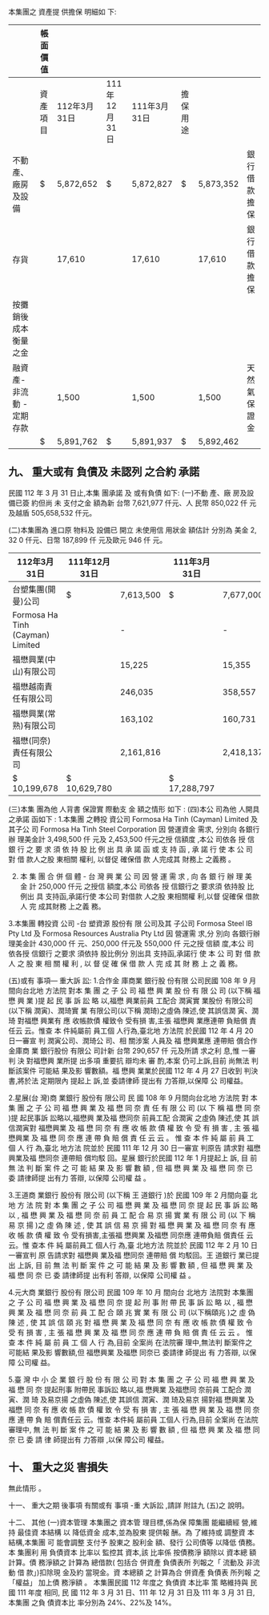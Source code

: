 本集團之 資產提 供擔保 明細如 下:

|                         | 帳面價值   |              |               |              |          |           |              |
|-------------------------|------------|--------------|---------------|--------------|----------|-----------|--------------|
|                         | 資產項目   | 112年3月31日 | 111年12月31日 | 111年3月31日 | 擔保用途 |           |              |
| 不動產、廠房及設備      | $          | 5,872,652    | $             | 5,872,827    | $        | 5,873,352 | 銀行借款擔保 |
| 存貨                    |            | 17,610       |               | 17,610       |          | 17,610    | 銀行借款擔保 |
| 按攤銷後成本衡量之金    |            |              |               |              |          |           |              |
| 融資產-非流動 -定期存款 |            | 1,500        |               | 1,500        |          | 1,500     | 天然氣保證金 |
|                         | $          | 5,891,762    | $             | 5,891,937    | $        | 5,892,462 |              |

## 九、 重大或有 負債及 未認列 之合約 承諾

民國 112 年 3 月 31 日止,本集 團承諾 及 或有負債 如下: (一)不動 產、廠 房及設 備已簽 約但尚 未 支付之金 額為新 台幣 7,621,977 仟元、人 民幣 850,022 仟 元及越盾 505,658,532 仟元。

(二)本集團為 進口原 物料及 設備已 開立 未使用信 用狀金 額估計 分別為 美金 2, 32 0 仟元、日幣 187,899 仟 元及歐元 946 仟 元。

| 112年3月31日                     | 111年12月31日   |           | 111年3月31日   |           |    |           |
|----------------------------------|-----------------|-----------|----------------|-----------|----|-----------|
| 台塑集團(開曼)公司               | $               | 7,613,500 | $              | 7,677,000 | $  | 7,155,500 |
| Formosa Ha Tinh (Cayman) Limited |                 | -         |                | -         |    | 6,669,238 |
| 福懋興業(中山)有限公司           |                 | 15,225    |                | 15,355    |    | 14,313    |
| 福懋越南責任有限公司             |                 | 246,035   |                | 358,557   |    | 566,009   |
| 福懋興業(常熟)有限公司           |                 | 163,102   |                | 160,731   |    | 248,250   |
| 福懋(同奈)責任有限公司           |                 | 2,161,816 |                | 2,418,137 |    | 2,635,487 |
| $ 10,199,678                     | $ 10,629,780    |           | $ 17,288,797   |           |    |           |

(三)本集 團為他 人背書 保證實 際動支 金 額之情形 如下 : (四)本公 司為他 人開具 之承諾 函如下 :
1.本集團 之轉投 資公司 Formosa Ha Tinh (Cayman) Limited 及 其子公 司 Formosa Ha Tinh Steel Corporation 因 營運資金 需求, 分別向 各銀行 辦 理美金計 3,498,500 仟 元及 2,453,500 仟元之授 信額度 ,本公 司依各 授 信 銀 行 之 要 求 須 依 持 股 比 例 出 具 承 諾 函 或 支 持 函 , 承 諾 行 使 本 公 司 對 借 款人之股 東相關 權利, 以督促 確保借 款 人完成其 財務上 之義務 。

2. 本 集 團 合 併 個 體 - 台 灣 興 業 公 司 因 營 運 需 求 , 向 各 銀 行 辦 理 美 金 計 250,000 仟元 之授信 額度,本公 司依各 授 信銀行之 要求須 依持股 比例出 具 支持函,承諾行使 本公司 對借款 人之股 東相關權 利,以督 促確保 借款人 完 成其財務 上之義 務。

3.本集團 轉投資 公司 -台 塑資源 股份有 限 公司及其 子公司 Formosa Steel IB 
Pty Ltd 及 Formosa Resources Australia Pty Ltd 因 營運需 求,分 別向 各銀行辦 理美金計 430,000 仟 元、250,000 仟元及 550,000 仟 元之授 信額 度,本公 司依各授 信銀行 之要求 須依持 股比例分 別出具 支持函,承諾行 使 本 公 司 對 借 款 人 之 股 東 相 關 權 利 , 以 督 促 確 保 借 款 人 完 成 其 財 務 上 之 義 務。

(五)或有 事項— 重大訴 訟:
1.合作金 庫商業 銀行股 份有限 公司民國 108 年 9 月間向台北地 方法院 對本 集 團 之 子 公 司 福 懋 興 業 股 份 有 限 公 司 (以下稱 福 懋 興 業 )提 起 民 事 訴 訟 略 以,福懋 興業前員 工配合 潤寅實 業股份 有限公司 (以下稱 潤寅)、潤琦實 業 有限公司(以下稱 潤琦)之虛偽 陳述,使 其誤信潤 寅、潤琦 對福懋 興業有 應 收帳款債 權致令 受有損 害,主張 福懋興 業應連帶 負賠償 責任云 云。惟查 本 件純屬前 員工個 人行為,臺北地 方法院 於民國 112 年 4 月 20 日一審宣 判 潤寅公司、潤琦公 司、相 關涉案 人員及 福 懋興業應 連帶賠 償合作 金庫商 業 銀行股份 有限公 司計新 台幣 290,657 仟 元及所請 求之利 息,惟 一審判 決 對福懋興 業所提 出多項 重要抗 辯均未 審 酌,本案 仍可上訴,目前 尚無法 判 斷該案件 可能結 果及影 響數額。福 懋興 業業於民國 112 年 4 月 27 日收到 判決書,將於法 定期限內 提起上 訴,並 委請律師 提出有 力答辯,以保障 公 司權益。

2.星展(台 灣)商 業銀行 股份有 限公司 民 國 108 年 9 月間向台北地 方法院 對 本 集 團 之 子 公 司 福 懋 興 業 及 福 懋 同 奈 責 任 有 限 公 司 (以 下 稱 福 懋 同 奈 )提 起民事訴 訟略以,福懋興 業及福 懋同奈 前員工配 合潤寅 之虛偽 陳述,使 其 誤信潤寅對 福懋興業 及 福 懋 同 奈 有 應 收 帳 款 債 權 致 令 受 有 損 害 , 主 張 福 懋興業 及 福 懋 同 奈 應 連 帶 負 賠 償 責 任 云 云 。 惟 查 本 件 純 屬 前 員 工 個 人 行 為,臺北 地方法 院並於 民國 111 年 12 月 30 日一審宣 判原告 請求對 福懋 興業及福 懋同奈 連帶賠 償均駁 回。星展 銀行於民國 112 年 1 月提起上 訴, 目 前 無 法 判 斷 案 件 之 可 能 結 果 及 影 響 數 額 , 但 福 懋 興 業 及 福 懋 同 奈 已 委 請律師提 出有力 答辯, 以保障 公司權 益 。

3.王道商 業銀行 股份有 限公司 (以下稱 王 道銀行 )於 民國 109 年 2 月間向臺 北 地 方 法 院 對 本 集 團 之 子 公 司 福 懋 興 業 及 福 懋 同 奈 提 起 民 事 訴 訟 略 以 , 福 懋 興 業 及 福 懋 同 奈 前 員 工 配 合 易 京 揚 實 業 有 限 公 司 (以 下 稱 易 京 揚 )之 虛 偽 陳 述 , 使 其 誤 信 易 京 揚 對 福 懋 興 業 及 福 懋 同 奈 有 應 收 帳 款 債 權 致 令 受有損害,主張福 懋興業 及福懋 同奈應 連帶負賠 償責任 云云。惟 查本 件 純 屬前員工 個人行 為,臺 北地方法 院並於 民國 112 年 2 月 10 日一審宣判 原 告請求對 福懋興 業及福 懋同奈 連帶賠 償 均駁回。王 道銀行 業已提出 上訴, 目 前 無 法 判 斷 案 件 之 可 能 結 果 及 影 響 數 額 , 但 福 懋 興 業 及 福 懋 同 奈 已 委 請律師提 出有利 答辯, 以保障 公司權 益 。

4.元大商 業銀行 股份有 限公司 民國 109 年 10 月 間向台 北地方 法院對 本集團 之 子 公 司 福 懋 興 業 及 福 懋 同 奈 提 起 刑 事 附 帶 民 事 訴 訟 略 以 , 福 懋 興 業 及 福 懋 同 奈 前 員 工 配 合 頤 兆 實 業 有 限 公 司 (以下稱頤兆 )之 虛 偽 陳 述 , 使 其 誤 信 頤 兆 對 福 懋 興 業 及 福 懋 同 奈 有 應 收 帳 款 債 權 致 令 受 有 損 害 , 主 張 福 懋 興 業 及 福 懋 同 奈 應 連 帶 負 賠 償 責 任 云 云 。 惟 查 本 件 純 屬 前 員 工 個 人 行 為,目前 全案尚 在法院審 理中,無法判 斷案件之 可能結 果及影 響數額,但 福懋興業 及福懋 同奈已 委請律 師提出 有 力答辯, 以保障 公司權 益。

5.臺 灣 中 小 企 業 銀 行 股 份 有 限 公 司 對 本 集 團 之 子 公 司 福 懋 興 業 及 福 懋 同 奈 提起刑事 附帶民 事訴訟 略以,福 懋興業 及福懋同 奈前員 工配合 潤寅、潤 琦 及易京揚 之虛偽 陳述,使 其誤信 潤寅、潤 琦及易京 揚對福 懋興業 及福懋 同 奈 有 應 收 帳 款 債 權 致 令 受 有 損 害 , 主 張 福 懋 興 業 及 福 懋 同 奈 應 連 帶 負 賠 償責任云 云。惟查 本件純 屬前員 工個人 行為,目前 全案尚 在法院 審理中, 無 法 判 斷 案 件 之 可 能 結 果 及 影 響 數 額 , 但 福 懋 興 業 及 福 懋 同 奈 已 委 請 律 師提出有 力答辯 ,以保 障公司 權益。

## 十、 重大之災 害損失

無此情形 。

十一、 重大之期 後事項 有關或有 事項 -重 大訴訟 ,請詳 附註九 (五)之 說明。

十二、 其他
(一)資本管理 本集團之 資本管 理目標,係為保 障集團 能繼續經 營,維持 最佳資 本結構 以 降低資金 成本,並為股東 提供報 酬。為 了維持或 調整資 本結構,本集團 可 能會調整 支付予 股東之 股利金 額、發行 公司債等 以降低 債務。本 集團利 用 負債資本 比率以 監控其 資本,該 比率係 按債務淨 額除以 資本總 額計算。債 務淨額之 計算為 總借款( 包括合 併資產 負債表所 列報之「 流動及 非流動 借 款」)扣除現 金及約 當現金。資 本總額 之 計算為合 併資產 負債表 所列報 之 「權益」 加上債 務淨額 。 本集團民國 112 年度之 負債資 本比率 策 略維持與 民國 111 年度 相同, 民 國 112 年 3 月 31 日、111 年 12 月 31 日及 111 年 3 月 31 日,本集團 之負 債資本比 率分別為 24%、22%及 14%。